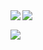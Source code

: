 
<img align="left" src="https://github-readme-stats.vercel.app/api?username=oreo2990&show_icons=true" />


<img align="left" src="https://github-readme-stats.vercel.app/api/top-langs/?username=oreo2990" />


<br>

![](https://komarev.com/ghpvc/?username=oreo2990&color=green)
